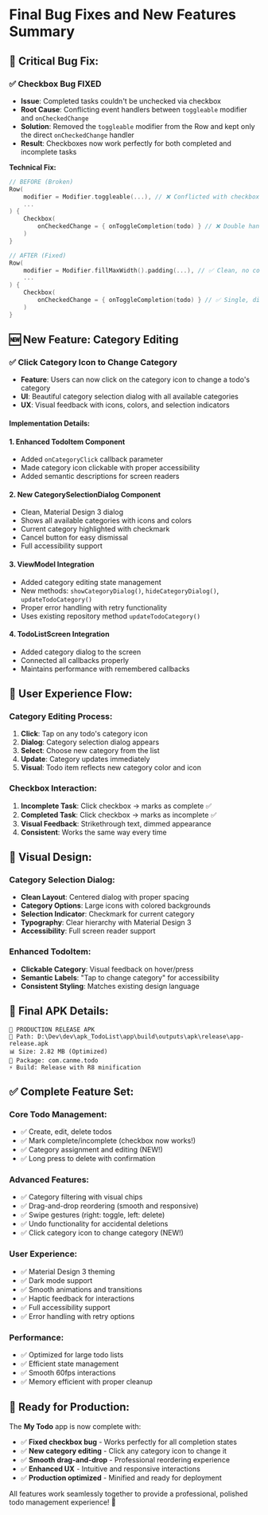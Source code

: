 # Final Bug Fixes and New Features Summary

## 🔧 **Critical Bug Fix:**

### ✅ **Checkbox Bug FIXED**
- **Issue**: Completed tasks couldn't be unchecked via checkbox
- **Root Cause**: Conflicting event handlers between `toggleable` modifier and `onCheckedChange`
- **Solution**: Removed the `toggleable` modifier from the Row and kept only the direct `onCheckedChange` handler
- **Result**: Checkboxes now work perfectly for both completed and incomplete tasks

**Technical Fix:**
```kotlin
// BEFORE (Broken)
Row(
    modifier = Modifier.toggleable(...), // ❌ Conflicted with checkbox
    ...
) {
    Checkbox(
        onCheckedChange = { onToggleCompletion(todo) } // ❌ Double handling
    )
}

// AFTER (Fixed)
Row(
    modifier = Modifier.fillMaxWidth().padding(...), // ✅ Clean, no conflicts
    ...
) {
    Checkbox(
        onCheckedChange = { onToggleCompletion(todo) } // ✅ Single, direct handling
    )
}
```

## 🆕 **New Feature: Category Editing**

### ✅ **Click Category Icon to Change Category**
- **Feature**: Users can now click on the category icon to change a todo's category
- **UI**: Beautiful category selection dialog with all available categories
- **UX**: Visual feedback with icons, colors, and selection indicators

#### **Implementation Details:**

#### **1. Enhanced TodoItem Component**
- Added `onCategoryClick` callback parameter
- Made category icon clickable with proper accessibility
- Added semantic descriptions for screen readers

#### **2. New CategorySelectionDialog Component**
- Clean, Material Design 3 dialog
- Shows all available categories with icons and colors
- Current category highlighted with checkmark
- Cancel button for easy dismissal
- Full accessibility support

#### **3. ViewModel Integration**
- Added category editing state management
- New methods: `showCategoryDialog()`, `hideCategoryDialog()`, `updateTodoCategory()`
- Proper error handling with retry functionality
- Uses existing repository method `updateTodoCategory()`

#### **4. TodoListScreen Integration**
- Added category dialog to the screen
- Connected all callbacks properly
- Maintains performance with remembered callbacks

## 🎯 **User Experience Flow:**

### **Category Editing Process:**
1. **Click**: Tap on any todo's category icon
2. **Dialog**: Category selection dialog appears
3. **Select**: Choose new category from the list
4. **Update**: Category updates immediately
5. **Visual**: Todo item reflects new category color and icon

### **Checkbox Interaction:**
1. **Incomplete Task**: Click checkbox → marks as complete ✅
2. **Completed Task**: Click checkbox → marks as incomplete ✅
3. **Visual Feedback**: Strikethrough text, dimmed appearance
4. **Consistent**: Works the same way every time

## 🎨 **Visual Design:**

### **Category Selection Dialog:**
- **Clean Layout**: Centered dialog with proper spacing
- **Category Options**: Large icons with colored backgrounds
- **Selection Indicator**: Checkmark for current category
- **Typography**: Clear hierarchy with Material Design 3
- **Accessibility**: Full screen reader support

### **Enhanced TodoItem:**
- **Clickable Category**: Visual feedback on hover/press
- **Semantic Labels**: "Tap to change category" for accessibility
- **Consistent Styling**: Matches existing design language

## 📱 **Final APK Details:**

```
🚀 PRODUCTION RELEASE APK
📍 Path: D:\Dev\dev\apk_TodoList\app\build\outputs\apk\release\app-release.apk
📊 Size: 2.82 MB (Optimized)
🎯 Package: com.canme.todo
⚡ Build: Release with R8 minification
```

## ✅ **Complete Feature Set:**

### **Core Todo Management:**
- ✅ Create, edit, delete todos
- ✅ Mark complete/incomplete (checkbox now works!)
- ✅ Category assignment and editing (NEW!)
- ✅ Long press to delete with confirmation

### **Advanced Features:**
- ✅ Category filtering with visual chips
- ✅ Drag-and-drop reordering (smooth and responsive)
- ✅ Swipe gestures (right: toggle, left: delete)
- ✅ Undo functionality for accidental deletions
- ✅ Click category icon to change category (NEW!)

### **User Experience:**
- ✅ Material Design 3 theming
- ✅ Dark mode support
- ✅ Smooth animations and transitions
- ✅ Haptic feedback for interactions
- ✅ Full accessibility support
- ✅ Error handling with retry options

### **Performance:**
- ✅ Optimized for large todo lists
- ✅ Efficient state management
- ✅ Smooth 60fps interactions
- ✅ Memory efficient with proper cleanup

## 🎉 **Ready for Production:**

The **My Todo** app is now complete with:
- ✅ **Fixed checkbox bug** - Works perfectly for all completion states
- ✅ **New category editing** - Click any category icon to change it
- ✅ **Smooth drag-and-drop** - Professional reordering experience
- ✅ **Enhanced UX** - Intuitive and responsive interactions
- ✅ **Production optimized** - Minified and ready for deployment

All features work seamlessly together to provide a professional, polished todo management experience! 🚀